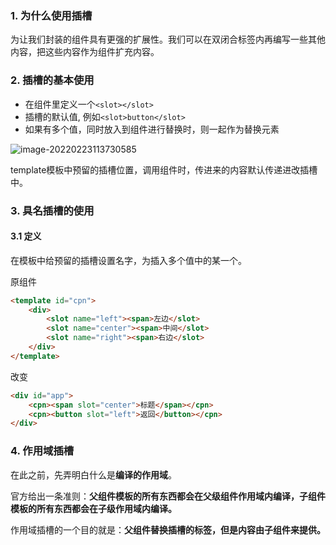 ### 1. 为什么使用插槽

为让我们封装的组件具有更强的扩展性。我们可以在双闭合标签内再编写一些其他内容，把这些内容作为组件扩充内容。

### 2. 插槽的基本使用

- 在组件里定义一个`<slot></slot>`
- 插槽的默认值, 例如`<slot>button</slot>`
- 如果有多个值，同时放入到组件进行替换时，则一起作为替换元素

![image-20220223113730585](C:\Users\Kurja\AppData\Roaming\Typora\typora-user-images\image-20220223113730585.png)

template模板中预留的插槽位置，调用组件时，传进来的内容默认传递进改插槽中。

### 3. 具名插槽的使用

#### 3.1 定义

在模板中给预留的插槽设置名字，为插入多个值中的某一个。

原组件

```html
<template id="cpn">
	<div>
		<slot name="left"><span>左边</slot>
		<slot name="center"><span>中间</slot>
		<slot name="right"><span>右边</slot>
	</div>
</template>
```

改变

```html
<div id="app">
	<cpn><span slot="center">标题</span></cpn>
	<cpn><button slot="left">返回</button></cpn>
</div>
```

### 4. 作用域插槽

在此之前，先弄明白什么是**编译的作用域**。

官方给出一条准则：**父组件模板的所有东西都会在父级组件作用域内编译，子组件模板的所有东西都会在子级作用域内编译。**

作用域插槽的一个目的就是：**父组件替换插槽的标签，但是内容由子组件来提供。**